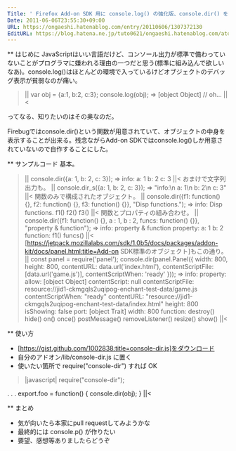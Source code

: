 ```yaml
---
Title: ' Firefox Add-on SDK 用に console.log() の強化版、console.dir() を書いた。'
Date: 2011-06-06T23:55:30+09:00
URL: https://ongaeshi.hatenablog.com/entry/20110606/1307372130
EditURL: https://blog.hatena.ne.jp/tuto0621/ongaeshi.hatenablog.com/atom/entry/6435922169449192837
---
```


** はじめに
JavaScriptはいい言語だけど、コンソール出力が標準で備わっていないことがプログラマに嫌われる理由の一つだと思う(標準に組み込んで欲しいなあ)。console.log()はほとんどの環境で入っているけどオブジェクトのデバッグ表示が貧弱なのが痛い。

>||
var obj = {a:1, b:2, c:3};
console.log(obj);
=>
[object Object]    // oh...
||<

ってなる、知りたいのはその奥なのだ。

Firebugではconsole.dir()という関数が用意されていて、オブジェクトの中身を表示することが出来る。残念ながらAdd-on SDKではconsole.log()しか用意されていないので自作することにした。

** サンプルコード
基本。
>||
console.dir({a: 1, b: 2, c: 3});
=> 
info:
  a: 1
  b: 2
  c: 3
||<
おまけで文字列出力も。
>||
console.dir_s({a: 1, b: 2, c: 3});
    => "info:\n   a: 1\n   b: 2\n   c: 3"
||<
関数のみで構成されたオブジェクト。
>||
console.dir({f1: function() {}, f2: function() {}, f3: function() {}}, "Disp functions.");
=> 
info: 
Disp functions.
  f1()
  f2()
  f3()
||<
関数とプロパティの組み合わせ。
>||
console.dir({f1: function() {}, a : 1, b : 2, funcs: function() {}}, "property & function");
=> 
info: 
property & function
  property:
    a: 1
    b: 2
  function:
    f1()
    funcs()
||<
[https://jetpack.mozillalabs.com/sdk/1.0b5/docs/packages/addon-kit/docs/panel.html:title=Add-on SDK標準のオブジェクト]もこの通り。
>||
const panel = require('panel');
console.dir(panel.Panel({
  width: 800,
  height: 800,
  contentURL: data.url('index.html'),
  contentScriptFile: [data.url('game.js')],
  contentScriptWhen: 'ready'
}));
=> 
info:
  property:
    allow: [object Object]
    contentScript: null
    contentScriptFile: resource://jid1-ckmgqls2uqipog-enchant-test-data/game.js
    contentScriptWhen: "ready"
    contentURL: "resource://jid1-ckmgqls2uqipog-enchant-test-data/index.html"
    height: 800
    isShowing: false
    port: [object Trait]
    width: 800
  function:
    destroy()
    hide()
    on()
    once()
    postMessage()
    removeListener()
    resize()
    show()
||<

** 使い方
- [https://gist.github.com/1002838:title=console-dir.js]をダウンロード
- 自分のアドオン/lib/console-dir.js に置く
- 使いたい箇所で require("console-dir") すれば OK
>|javascript|
require("console-dir");

.
.
.
export.foo = function() {
  console.dir(obj);
}
||<

** まとめ
- 気が向いたら本家にpull requestしてみようかな
- 最終的には console.p() が作りたい
- 要望、感想等ありましたらどうぞ
